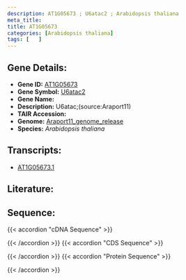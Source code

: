 ```yaml
---
description: AT1G05673 ; U6atac2 ; Arabidopsis thaliana
meta_title:
title: AT1G05673
categories: [Arabidopsis thaliana]
tags: [   ]
---
```


## Gene Details:
- **Gene ID:** [AT1G05673](https://www.arabidopsis.org/locus?name=AT1G05673)
- **Gene Symbol:** <u>U6atac2</u>
- **Gene Name:** 
- **Description:**   U6atac;(source:Araport11)
- **TAIR Accession:** 
- **Genome:** [Araport11_genome_release](https://www.arabidopsis.org/download/list?dir=Genes%2FAraport11_genome_release)
- **Species:** *Arabidopsis thaliana*

## Transcripts:
   -  [AT1G05673.1](https://www.arabidopsis.org/gene?name=AT1G05673.1)
## Literature:
## Sequence:
{{< accordion "cDNA Sequence" >}}

{{< /accordion >}}
{{< accordion "CDS Sequence" >}}

{{< /accordion >}}
{{< accordion "Protein Sequence" >}}

{{< /accordion >}}
